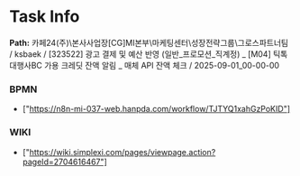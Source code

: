 # Task Info

**Path:** 카페24(주)\본사사업장\[CG]MI본부\마케팅센터\성장전략그룹\그로스파트너팀 / ksbaek / [323522] 광고 결제 및 예산 반영 (일반_프로모션_직계정) _ [M04] 틱톡 대행사BC 가용 크레딧 잔액 알림 _ 매체 API 잔액 체크 / 2025-09-01_00-00-00

### BPMN
- ["https://n8n-mi-037-web.hanpda.com/workflow/TJTYQ1xahGzPoKID"]

### WIKI
- ["https://wiki.simplexi.com/pages/viewpage.action?pageId=2704616467"]


